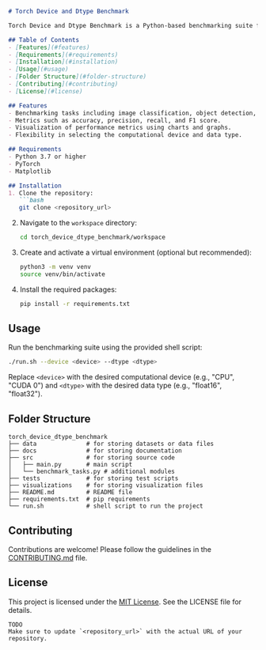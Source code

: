 ```markdown
# Torch Device and Dtype Benchmark

Torch Device and Dtype Benchmark is a Python-based benchmarking suite for evaluating neural networks on different devices and data types using PyTorch. It offers a comprehensive set of benchmarking tasks to provide insights into the performance and efficiency of neural networks.

## Table of Contents
- [Features](#features)
- [Requirements](#requirements)
- [Installation](#installation)
- [Usage](#usage)
- [Folder Structure](#folder-structure)
- [Contributing](#contributing)
- [License](#license)

## Features
- Benchmarking tasks including image classification, object detection, language translation, and more.
- Metrics such as accuracy, precision, recall, and F1 score.
- Visualization of performance metrics using charts and graphs.
- Flexibility in selecting the computational device and data type.

## Requirements
- Python 3.7 or higher
- PyTorch
- Matplotlib

## Installation
1. Clone the repository:
   ```bash
   git clone <repository_url>
   ```

2. Navigate to the `workspace` directory:
   ```bash
   cd torch_device_dtype_benchmark/workspace
   ```

3. Create and activate a virtual environment (optional but recommended):
   ```bash
   python3 -m venv venv
   source venv/bin/activate
   ```

4. Install the required packages:
   ```bash
   pip install -r requirements.txt
   ```

## Usage
Run the benchmarking suite using the provided shell script:

```bash
./run.sh --device <device> --dtype <dtype>
```
Replace `<device>` with the desired computational device (e.g., "CPU", "CUDA 0") and `<dtype>` with the desired data type (e.g., "float16", "float32").

## Folder Structure
```
torch_device_dtype_benchmark
├── data              # for storing datasets or data files
├── docs              # for storing documentation
├── src               # for storing source code
│   ├── main.py       # main script
│   └── benchmark_tasks.py # additional modules
├── tests             # for storing test scripts
├── visualizations    # for storing visualization files
├── README.md         # README file
├── requirements.txt  # pip requirements
└── run.sh            # shell script to run the project
```

## Contributing
Contributions are welcome! Please follow the guidelines in the [CONTRIBUTING.md](CONTRIBUTING.md) file.

## License
This project is licensed under the [MIT License](LICENSE). See the LICENSE file for details.
```
TODO
Make sure to update `<repository_url>` with the actual URL of your repository.


